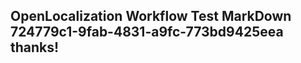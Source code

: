 <properties
ms.topic="hero-topic"
ms.test1="hero-topic"
ms.test2="test"/>

## OpenLocalization Workflow Test MarkDown 724779c1-9fab-4831-a9fc-773bd9425eea thanks!
